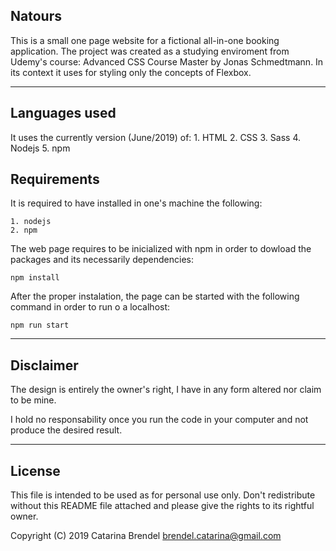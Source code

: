 ## Natours

This is a small one page website for a fictional all-in-one booking application. The project was created as a studying enviroment from Udemy's course: Advanced CSS Course Master by Jonas Schmedtmann. In its context it uses for styling only the concepts of Flexbox. 

---

## Languages used

It uses the currently version (June/2019) of:
    1. HTML
    2. CSS
    3. Sass
    4. Nodejs
    5. npm

## Requirements

It is required to have installed in one's machine the following:

    1. nodejs
    2. npm

The web page requires to be inicialized with npm in order to dowload the packages and its necessarily dependencies:

    npm install

After the proper instalation, the page can be started with the following command in order to run o a localhost:

    npm run start

---

## Disclaimer 

The design is entirely the owner's right, I have in any form altered nor claim to be mine.

I hold no responsability once you run the code in your computer and not produce the desired result.

---

## License

This file is intended to be used as for personal use only. Don't redistribute without this README file attached and 
please give the rights to its rightful owner.

Copyright (C) 2019 Catarina Brendel brendel.catarina@gmail.com
